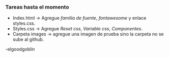### Tareas hasta el momento

* Index.html -> Agregue *familia de fuente*, *fontawesome* y enlace styles.css.
* Styles.css -> Agregue *Reset css*, *Variable css*, *Componentes*.
* Carpeta images -> agregue una imagen de prueba sino la carpeta no se sube al github.

-elgoodgoblin